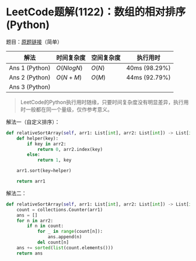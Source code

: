 # LeetCode题解(1122)：数组的相对排序(Python)

题目：[原题链接](https://leetcode-cn.com/problems/relative-sort-array/)（简单）

| 解法           | 时间复杂度 | 空间复杂度 | 执行用时      |
| -------------- | ---------- | ---------- | ------------- |
| Ans 1 (Python) | $O(NlogN)$ | $O(N)$     | 40ms (98.29%) |
| Ans 2 (Python) | $O(N+M)$   | $O(M)$     | 44ms (92.79%) |
| Ans 3 (Python) |            |            |               |

>  LeetCode的Python执行用时随缘，只要时间复杂度没有明显差异，执行用时一般都在同一个量级，仅作参考意义。

解法一（自定义排序）：

```python
def relativeSortArray(self, arr1: List[int], arr2: List[int]) -> List[int]:
    def helper(key):
        if key in arr2:
            return 0, arr2.index(key)
        else:
            return 1, key

    arr1.sort(key=helper)

    return arr1
```

解法二：

```python
def relativeSortArray(self, arr1: List[int], arr2: List[int]) -> List[int]:
    count = collections.Counter(arr1)
    ans = []
    for n in arr2:
        if n in count:
            for _ in range(count[n]):
                ans.append(n)
            del count[n]
    ans += sorted(list(count.elements()))
    return ans
```
